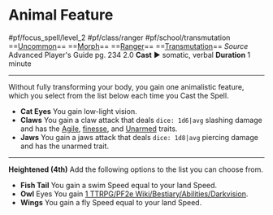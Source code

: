 # Animal Feature
#pf/focus_spell/level_2 #pf/class/ranger #pf/school/transmutation 
==[Uncommon](../../../Traits/Uncommon.md)== ==[Morph](../../../Traits/Morph.md)== ==[Ranger](../../../Traits/Ranger.md)== ==[Transmutation](../../../Traits/Transmutation.md)==
*Source* Advanced Player's Guide pg. 234 2.0
**Cast** ► somatic, verbal
**Duration** 1 minute

---
Without fully transforming your body, you gain one animalistic feature, which you select from the list below each time you Cast the Spell.
- **Cat Eyes** You gain low-light vision.
- **Claws** You gain a claw attack that deals `dice: 1d6|avg` slashing damage and has the [Agile](../../../Traits/Agile.md), [finesse](finesse), and [Unarmed](../../../Traits/Unarmed.md) traits.
- **Jaws** You gain a jaws attack that deals `dice: 1d8|avg` piercing damage and has the unarmed trait.

<hr>

**Heightened (4th)** Add the following options to the list you can choose from.
- **Fish Tail** You gain a swim Speed equal to your land Speed.
- **Owl** Eyes You gain [1 TTRPG/PF2e Wiki/Bestiary/Abilities/Darkvision](1%20TTRPG/PF2e%20Wiki/Bestiary/Abilities/Darkvision).
- **Wings** You gain a fly Speed equal to your land Speed.